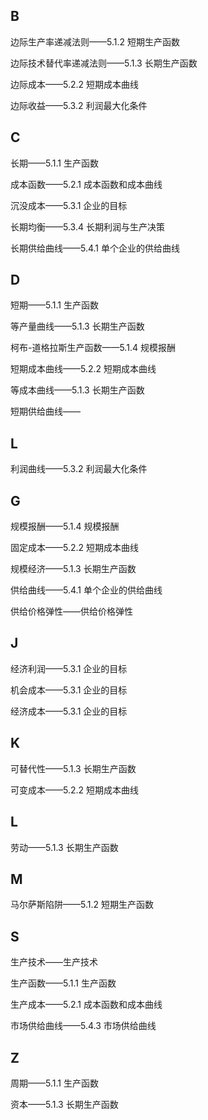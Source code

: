 ## B

边际生产率递减法则——5.1.2 短期生产函数

边际技术替代率递减法则——5.1.3 长期生产函数

边际成本——5.2.2 短期成本曲线

边际收益——5.3.2 利润最大化条件

## C

长期——5.1.1 生产函数

成本函数——5.2.1 成本函数和成本曲线

沉没成本——5.3.1 企业的目标

长期均衡——5.3.4 长期利润与生产决策

长期供给曲线——5.4.1 单个企业的供给曲线

## D

短期——5.1.1 生产函数

等产量曲线——5.1.3 长期生产函数

柯布-道格拉斯生产函数——5.1.4 规模报酬

短期成本曲线——5.2.2 短期成本曲线

等成本曲线——5.1.3 长期生产函数

短期供给曲线——

## L

利润曲线——5.3.2 利润最大化条件



## G

规模报酬——5.1.4 规模报酬

固定成本——5.2.2 短期成本曲线

规模经济——5.1.3 长期生产函数

供给曲线——5.4.1 单个企业的供给曲线

供给价格弹性——供给价格弹性

## J

经济利润——5.3.1 企业的目标

机会成本——5.3.1 企业的目标

经济成本——5.3.1 企业的目标

## K

可替代性——5.1.3 长期生产函数

可变成本——5.2.2 短期成本曲线

## L

劳动——5.1.3 长期生产函数

## M

马尔萨斯陷阱——5.1.2 短期生产函数

## S

生产技术——生产技术

生产函数——5.1.1 生产函数

生产成本——5.2.1 成本函数和成本曲线

市场供给曲线——5.4.3 市场供给曲线

## Z

周期——5.1.1 生产函数

资本——5.1.3 长期生产函数

